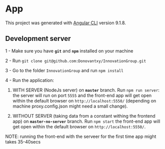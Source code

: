 # App

This project was generated with [Angular CLI](https://github.com/angular/angular-cli) version 9.1.8.

## Development server


1 - Make sure you have **`git`** and **`npm`** installed on your machine

2 - Run `git clone git@github.com:Donovantxy/InnovationGroup.git`

3 - Go to the folder `InnovationGroup` and run `npm install`

4 - Run the application:
 1. WITH SERVER (NodeJs server) on **`master`** branch.
  Run `npm run server`: the server will run on port `5555` and the front-end app will get open within the default browser on `http://localhost:5550/` (depending on machine proxy.config.json might need a small change).
 
 2. WITHOUT SERVER (taking data from a constant withing the frontend app) on **`master-no-server`** branch.
  Run `npm start` the front-end app will get open within the default browser on `http://localhost:5550/`.

NOTE: running the front-end with the serveer for the first time app might takes 35-40secs